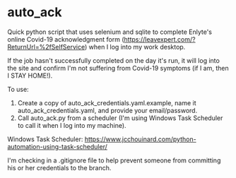 # auto_ack

Quick python script that uses selenium and sqlite to complete Enlyte's online Covid-19
acknowledgment form (https://leavexpert.com/?ReturnUrl=%2fSelfService) when I log into
my work desktop.

If the job hasn't successfully completed on the day it's run, it will log into the site 
and confirm I'm not suffering from Covid-19 symptoms (if I am, then I STAY HOME!).

To use:

1) Create a copy of auto_ack_credentials.yaml.example, name it auto_ack_credentials.yaml, and provide your email/password.
2) Call auto_ack.py from a scheduler (I'm using Windows Task Scheduler to call it when I log into my machine).

Windows Task Scheduler:
https://www.jcchouinard.com/python-automation-using-task-scheduler/

I'm checking in a .gitignore file to help prevent someone from committing his or her credentials to the branch.
